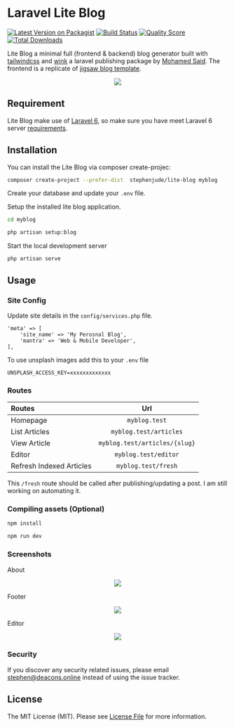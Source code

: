 # Laravel Lite Blog

[![Latest Version on Packagist](https://img.shields.io/packagist/v/stephenjude/lite-blog.svg)](https://packagist.org/packages/stephenjude/lite-blog)
[![Build Status](https://img.shields.io/travis/stephenjude/lite-blog/master.svg)](https://travis-ci.org/stephenjude/lite-blog)
[![Quality Score](https://img.shields.io/scrutinizer/g/stephenjude/lite-blog.svg)](https://scrutinizer-ci.com/g/stephenjude/lite-blog)
[![Total Downloads](https://img.shields.io/packagist/dt/stephenjude/lite-blog.svg)](https://packagist.org/packages/stephenjude/lite-blog)

Lite Blog  a minimal full (frontend & backend) blog generator built with [tailwindcss](https://tailwindcss.com/) and [wink](https://github.com/writingink/wink) a laravel publishing package by [Mohamed Said](https://github.com/themsaid). The frontend is a replicate of [jigsaw blog template](https://jigsaw.tighten.co/). 

<p align="center">
  <img src="https://ucarecdn.com/a571a7d3-c4d5-400d-8805-c1b6e2e5afc0/homepage.PNG">
</p>

## Requirement
Lite Blog make use of [Laravel 6](https://laravel.com/docs/6.x/installation#server-requirements), so make sure you have meet Laravel 6 server [requirements](https://laravel.com/docs/6.x/installation#server-requirements).

## Installation

You can install the Lite Blog via composer create-projec:

```bash
composer create-project --prefer-dist  stephenjude/lite-blog myblog
```

Create your database and update your `.env` file.

Setup the installed lite blog application.
```bash
cd myblog

php artisan setup:blog
```

Start the local development server
```
php artisan serve
```
## Usage

### Site Config
Update site details in the `config/services.php` file.
```
'meta' => [
    'site_name' => 'My Perosnal Blog',
    'mantra' => 'Web & Mobile Developer',      
],
```

To use unsplash images add this to your `.env` file
```
UNSPLASH_ACCESS_KEY=xxxxxxxxxxxxx
```

### Routes

|Routes|Url|
|:------------- | :----------: |
|Homepage|`myblog.test`|
|List Articles|`myblog.test/articles`|
|View Article|`myblog.test/articles/{slug}`|
|Editor|`myblog.test/editor`|
|Refresh Indexed Articles|`myblog.test/fresh`|

This `/fresh` route should be called after publishing/updating a post. I am still working on automating it.

### Compiling assets (Optional)
```bash 
npm install

npm run dev
```

### Screenshots


About
<p align="center">
  <img src="https://ucarecdn.com/8bcc5dc2-dbab-4e55-b144-1ec5d13ee6a9/about.PNG">
</p>

Footer
<p align="center">
  <img src="https://ucarecdn.com/2ea5aca3-1664-4c51-8f7f-689a9221011e/footer.PNG">
</p>

Editor
<p align="center">
  <img src="https://ucarecdn.com/94f0f4d8-4cfd-42df-a5a5-565b43256884/editor.PNG">
</p>


### Security

If you discover any security related issues, please email stephen@deacons.online instead of using the issue tracker.


## License

The MIT License (MIT). Please see [License File](LICENSE.md) for more information.